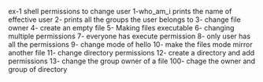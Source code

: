 ex-1 shell permissions to change user
1-who_am_i prints the name of effective user
2- prints all the groups the user belongs to
3- change file owner
4- create an empty file
5- Making files executable
6- changing multiple permissions
7- everyone has execute permission
8- only user has all the permissions
9- change mode of hello
10- make the files mode mirror another file
11- change directory permissions
12- create a directory and add permissions
13- change the group owner of a file
100- chage the owner and group of directory
